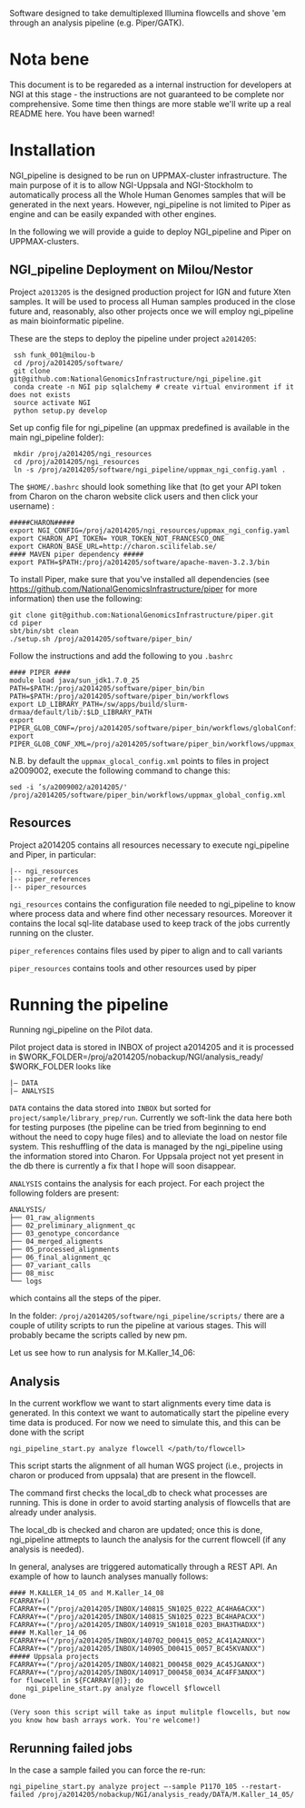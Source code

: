 Software designed to take demultiplexed Illumina flowcells and shove 'em through an analysis pipeline (e.g. Piper/GATK).

Nota bene
=========
This document is to be regareded as a internal instruction for developers at NGI at this stage - the instructions are not guaranteed to be complete nor comprehensive. Some time then things are more stable we'll write up a real README here. You have been warned!

Installation
============

NGI_pipeline is designed to be run on UPPMAX-cluster infrastructure. The main purpose of it is to allow  NGI-Uppsala and NGI-Stockholm to automatically process all the Whole Human Genomes samples that will be generated in the next years. However, ngi_pipeline is not limited to Piper as engine and can be easily expanded with other engines.

In the following we will provide a guide to deploy NGI_pipeline and Piper on UPPMAX-clusters.

NGI_pipeline Deployment on Milou/Nestor
-----------

Project `a2013205` is the designed production project for IGN and future Xten samples. It will be used to process all Human samples produced in the close future and, reasonably, also other projects once we will employ ngi_pipeline as main bioinformatic pipeline.

These are the steps to deploy the pipeline under project `a2014205`:
     
     ssh funk_001@milou-b
     cd /proj/a2014205/software/
     git clone git@github.com:NationalGenomicsInfrastructure/ngi_pipeline.git
     conda create -n NGI pip sqlalchemy # create virtual environment if it does not exists
     source activate NGI
     python setup.py develop

Set up config file for ngi_pipeline (an uppmax predefined is available in the main ngi_pipeline folder):

     mkdir /proj/a2014205/ngi_resources
     cd /proj/a2014205/ngi_resources
     ln -s /proj/a2014205/software/ngi_pipeline/uppmax_ngi_config.yaml .


The `$HOME/.bashrc` should look something like that (to get your API token from Charon on the charon website click users and then click your username) :


    #####CHARON#####
    export NGI_CONFIG=/proj/a2014205/ngi_resources/uppmax_ngi_config.yaml 
    export CHARON_API_TOKEN= YOUR_TOKEN_NOT_FRANCESCO_ONE
    export CHARON_BASE_URL=http://charon.scilifelab.se/
    #### MAVEN piper dependency #####
    export PATH=$PATH:/proj/a2014205/software/apache-maven-3.2.3/bin


To install Piper, make sure that you've installed all dependencies (see https://github.com/NationalGenomicsInfrastructure/piper for more information) then use the following:

    git clone git@github.com:NationalGenomicsInfrastructure/piper.git
    cd piper
    sbt/bin/sbt clean
    ./setup.sh /proj/a2014205/software/piper_bin/

Follow the instructions and add the following to you `.bashrc`

    #### PIPER ####
    module load java/sun_jdk1.7.0_25
    PATH=$PATH:/proj/a2014205/software/piper_bin/bin
    PATH=$PATH:/proj/a2014205/software/piper_bin/workflows
    export LD_LIBRARY_PATH=/sw/apps/build/slurm-drmaa/default/lib/:$LD_LIBRARY_PATH
    export PIPER_GLOB_CONF=/proj/a2014205/software/piper_bin/workflows/globalConfig.sh
    export PIPER_GLOB_CONF_XML=/proj/a2014205/software/piper_bin/workflows/uppmax_global_config.xml

N.B. by default the `uppmax_glocal_config.xml` points to files in project a2009002, execute the following command to change this:

    sed -i ’s/a2009002/a2014205/' /proj/a2014205/software/piper_bin/workflows/uppmax_global_config.xml


Resources
-----------
Project a2014205 contains all resources necessary to execute ngi_pipeline and Piper, in particular:


    |-- ngi_resources
    |-- piper_references
    |-- piper_resources


`ngi_resources` contains the configuration file needed to ngi_pipeline to know where process data and where find other necessary resources. Moreover it contains the local sql-lite database used to keep track of the jobs currently running on the cluster.

`piper_references` contains files used by piper to align and to call variants

`piper_resources` contains tools and other resources used by piper


Running the pipeline
============

Running ngi_pipeline on the Pilot data. 

Pilot project data is stored in INBOX of project a2014205 and it is processed in $WORK_FOLDER=/proj/a2014205/nobackup/NGI/analysis_ready/
$WORK_FOLDER looks like

    |— DATA 
    |— ANALYSIS

`DATA` contains the data stored into `INBOX` but sorted for `project/sample/library_prep/run`. Currently we soft-link the data here both for testing purposes (the pipeline can be tried from beginning to end without the need to copy huge files) and  to alleviate the load on nestor file system. This reshuffling of the data is managed by the ngi_pipeline using the information stored into Charon. For Uppsala project not yet present in the db there is currently a fix that I hope will soon disappear.

`ANALYSIS` contains the analysis for each project. For each project the following folders are present:

    ANALYSIS/
    ├── 01_raw_alignments
    ├── 02_preliminary_alignment_qc
    ├── 03_genotype_concordance
    ├── 04_merged_aligments
    ├── 05_processed_alignments
    ├── 06_final_alignment_qc
    ├── 07_variant_calls
    ├── 08_misc
    └── logs

which contains all the steps of the piper.

In the folder: `/proj/a2014205/software/ngi_pipeline/scripts/` there are a couple of utility scripts to run the pipeline at various stages. This will probably became the scripts called by new pm.

Let us see how to run analysis for M.Kaller_14_06:

Analysis
-----------

In the current workflow we want to start alignments every time data is generated. In this context we want to automatically start the pipeline every time data is produced. 
For now we need to simulate this, and this can be done with the script

    ngi_pipeline_start.py analyze flowcell </path/to/flowcell>

This script starts the alignment of all human WGS project (i.e., projects in charon or produced from uppsala) that are present in the flowcell.

The command first checks the local_db to check what processes are running. This is done in order to avoid starting analysis of flowcells that are already under analysis.

The local_db is checked and charon are updated; once this is done, ngi_pipeline attmepts to launch the analysis for the current flowcell (if any analysis is needed).

In general, analyses are triggered automatically through a REST API. An example of how to launch analyses manually follows:

    #### M.KALLER_14_05 and M.Kaller_14_08
    FCARRAY=()
    FCARRAY+=("/proj/a2014205/INBOX/140815_SN1025_0222_AC4HA6ACXX")
    FCARRAY+=("/proj/a2014205/INBOX/140815_SN1025_0223_BC4HAPACXX")
    FCARRAY+=("/proj/a2014205/INBOX/140919_SN1018_0203_BHA3THADXX")
    #### M.Kaller_14_06
    FCARRAY+=("/proj/a2014205/INBOX/140702_D00415_0052_AC41A2ANXX")
    FCARRAY+=("/proj/a2014205/INBOX/140905_D00415_0057_BC45KVANXX")
    ##### Uppsala projects
    FCARRAY+=("/proj/a2014205/INBOX/140821_D00458_0029_AC45JGANXX")
    FCARRAY+=("/proj/a2014205/INBOX/140917_D00458_0034_AC4FF3ANXX")
    for flowcell in ${FCARRAY[@]}; do
        ngi_pipeline_start.py analyze flowcell $flowcell
    done

    (Very soon this script will take as input mulitple flowcells, but now you know how bash arrays work. You're welcome!)


Rerunning failed jobs
---------------------
In the case a sample failed you can force the re-run:

    ngi_pipeline_start.py analyze project —-sample P1170_105 --restart-failed /proj/a2014205/nobackup/NGI/analysis_ready/DATA/M.Kaller_14_05/

